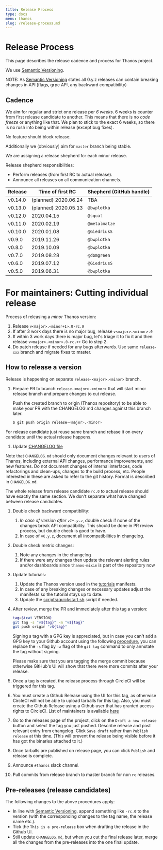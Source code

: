 ```yaml
---
title: Release Process
type: docs
menu: thanos
slug: /release-process.md
---
```


# Release Process

This page describes the release cadence and process for Thanos project.

We use [Semantic Versioning](http://semver.org/).

NOTE: As [Semantic Versioning](http://semver.org/spec/v2.0.0.html) states all 0.y.z releases can contain breaking changes in API (flags, grpc API, any backward compatibility)

## Cadence

We aim for regular and strict one release per *6 weeks*. 6 weeks is counter from first release candidate to another.
This means that there is no *code freeze* or anything like that. We plan to stick to the exact 6 weeks, so there is no rush
into being within release (except bug fixes).

No feature should block release.

Additionally we (obviously) aim for `master` branch being stable.

We are assigning a release shepherd for each minor release.

Release shepherd responsibilities:

* Perform releases (from first RC to actual release).
* Announce all releases on all communication channels.

| Release   | Time of first RC         | Shepherd (GitHub handle) |
|-----------|--------------------------|--------------------------|
| v0.14.0   | (planned) 2020.06.24     | TBA                      |
| v0.13.0   | (planned) 2020.05.13     | `@bwplotka`              |
| v0.12.0   | 2020.04.15               | `@squat`                 |
| v0.11.0   | 2020.02.19               | `@metalmatze`            |
| v0.10.0   | 2020.01.08               | `@GiedriusS`             |
| v0.9.0    | 2019.11.26               | `@bwplotka`              |
| v0.8.0    | 2019.10.09               | `@bwplotka`              |
| v0.7.0    | 2019.08.28               | `@domgreen`              |
| v0.6.0    | 2019.07.12               | `@GiedriusS`             |
| v0.5.0    | 2019.06.31               | `@bwplotka`              |

# For maintainers: Cutting individual release

Process of releasing a *minor* Thanos version:
1. Release `v<major>.<minor+1>.0-rc.0`
1. If after 3 work days there is no major bug, release `v<major>.<minor>.0`
1. If within 3 work days there is major bug, let's triage it to fix it and then release `v<major>.<minor>.0-rc.++` Go to step 2.
1. Do patch release if needed for any bugs afterwards. Use same `release-xxx` branch and migrate fixes to master.

## How to release a version

Release is happening on separate `release-<major>.<minor>` branch.

1. Prepare PR to branch `release-<major>.<minor>` that will start minor release branch and prepare changes to cut release.

    Push the created branch to origin (Thanos repository) to be able to make your PR with the CHANGELOG.md changes against this branch later.

    ```bash
    $ git push origin release-<major>.<minor>
    ```

  For release candidate just reuse same branch and rebase it on every candidate until the actual release happens.

1. Update [CHANGELOG file](/CHANGELOG.md)

  Note that `CHANGELOG.md` should only document changes relevant to users of Thanos, including external API changes, performance improvements, and new features. Do not document changes of internal interfaces, code refactorings and clean-ups, changes to the build process, etc. People interested in these are asked to refer to the git history.
  Format is described in `CHANGELOG.md`.

  The whole release from release candidate `rc.0` to actual release should have exactly the same section. We don't separate
  what have changed between release candidates.

1. Double check backward compatibility:
    1. *In case of version after `v1+.y.z`*, double check if none of the changes break API compatibility. This should be done in PR review process, but double check is good to have.
    1. In case of `v0.y.z`, document all incompatibilities in changelog.

1. Double check metric changes:
    1. Note any changes in the changelog
    1. If there were any changes then update the relevant alerting rules and/or dashboards since `thanos-mixin` is part of the repository now

1. Update tutorials:
    1. Update the Thanos version used in the [tutorials](../tutorials) manifests.
    1. In case of any breaking changes or necessary updates adjust the manifests
       so the tutorial stays up to date.
    1. Update the [scripts/quickstart.sh](../scripts/quickstart.sh) script if needed.

1. After review, merge the PR and immediately after this tag a version:

    ```bash
    tag=$(cat VERSION)
    git tag -s "v${tag}" -m "v${tag}"
    git push origin "v${tag}"
    ```

    Signing a tag with a GPG key is appreciated, but in case you can't add a GPG key to your Github account using the following [procedure](https://help.github.com/articles/generating-a-gpg-key/), you can replace the `-s` flag by `-a` flag of the `git tag` command to only annotate the tag without signing.

    Please make sure that you are tagging the merge commit because otherwise GitHub's UI will show that there were more commits after your release.

 1. Once a tag is created, the release process through CircleCI will be triggered for this tag.

 1. You must create a Github Release using the UI for this tag, as otherwise CircleCI will not be able to upload tarballs for this tag. Also, you must create the Github Release using a Github user that has granted access rights to CircleCI. List of maintainers is available [here](/MAINTAINERS.md)

 1. Go to the releases page of the project, click on the `Draft a new release` button and select the tag you just pushed. Describe release and post relevant entry from changelog. Click `Save draft` rather than `Publish release` at this time. (This will prevent the release being visible before it has got the binaries attached to it.)

 1. Once tarballs are published on release page, you can click `Publish` and release is complete.

 1. Announce `#thanos` slack channel.

 1. Pull commits from release branch to master branch for non `rc` releases.

## Pre-releases (release candidates)

The following changes to the above procedures apply:

* In line with [Semantic Versioning](http://semver.org/), append something like `-rc.0` to the version (with the corresponding changes to the tag name, the release name etc.).
* Tick the `This is a pre-release` box when drafting the release in the Github UI.
* Still update `CHANGELOG.md`, but when you cut the final release later, merge all the changes from the pre-releases into the one final update.
